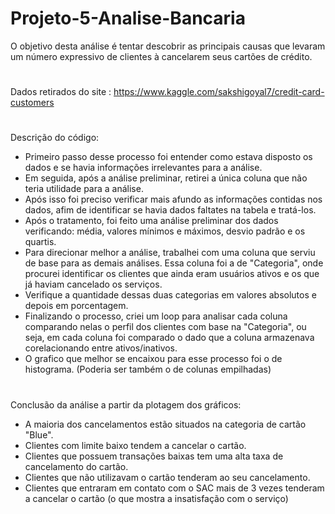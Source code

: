 # Projeto-5-Analise-Bancaria
 O objetivo desta análise é tentar descobrir as principais causas que levaram um número expressivo de clientes à cancelarem seus cartões de crédito.
#
 Dados retirados do site : https://www.kaggle.com/sakshigoyal7/credit-card-customers
 #
Descrição do código:

- Primeiro passo desse processo foi entender como estava disposto os dados e se havia informações irrelevantes para a análise.
- Em seguida, após a análise preliminar, retirei a única coluna que não teria utilidade para a análise.
- Após isso foi preciso verificar mais afundo as informações contidas nos dados, afim de identificar se havia dados faltates na tabela e tratá-los.
- Após o tratamento, foi feito uma análise preliminar dos dados verificando: média, valores mínimos e máximos, desvio padrão e os quartis.
- Para direcionar melhor a análise, trabalhei com uma coluna que serviu de base para as demais análises. Essa coluna foi a de "Categoria", onde procurei identificar os clientes que ainda eram usuários ativos e os que já haviam cancelado os serviços.
- Verifique a quantidade dessas duas categorias em valores absolutos e depois em porcentagem.
- Finalizando o processo, criei um loop para analisar cada coluna comparando nelas o perfil dos clientes com base na "Categoria", ou seja, em cada coluna foi comparado o dado que a coluna armazenava corelacionando entre ativos/inativos.
- O grafico que melhor se encaixou para esse processo foi o de histograma. (Poderia ser também o de colunas empilhadas)

#

Conclusão da análise a partir da plotagem dos gráficos:

- A maioria dos cancelamentos estão situados na categoria de cartão "Blue".
- Clientes com limite baixo tendem a cancelar o cartão.
- Clientes que possuem transações baixas tem uma alta taxa de cancelamento do cartão.
- Clientes que não utilizavam o cartão tenderam ao seu cancelamento.
- Clientes que entraram em contato com o SAC mais de 3 vezes tenderam a cancelar o cartão (o que mostra a insatisfação com o serviço)
